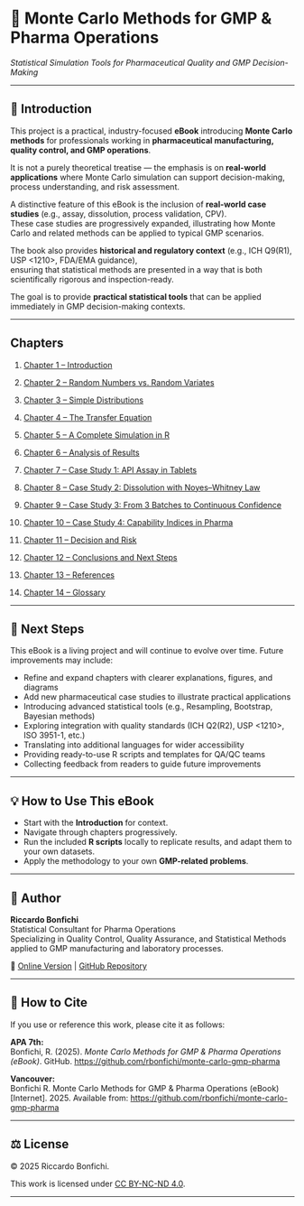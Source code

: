 # 📘 Monte Carlo Methods for GMP & Pharma Operations  
_Statistical Simulation Tools for Pharmaceutical Quality and GMP Decision-Making_

---

## 📖 Introduction
This project is a practical, industry-focused **eBook** introducing **Monte Carlo methods** for professionals working in **pharmaceutical manufacturing, quality control, and GMP operations**.  

It is not a purely theoretical treatise — the emphasis is on **real-world applications** where Monte Carlo simulation can support decision-making, process understanding, and risk assessment.  

A distinctive feature of this eBook is the inclusion of **real-world case studies** (e.g., assay, dissolution, process validation, CPV).  
These case studies are progressively expanded, illustrating how Monte Carlo and related methods can be applied to typical GMP scenarios.  

The book also provides **historical and regulatory context** (e.g., ICH Q9(R1), USP <1210>, FDA/EMA guidance),  
ensuring that statistical methods are presented in a way that is both scientifically rigorous and inspection-ready.  

The goal is to provide **practical statistical tools** that can be applied immediately in GMP decision-making contexts.

---

## Chapters

1. [Chapter 1 – Introduction](chapters/chapter01_intro.md)

2. [Chapter 2 – Random Numbers vs. Random Variates](chapters/chapter02_random-variates.md)

3. [Chapter 3 – Simple Distributions](chapters/chapter03_distributions.md)

4. [Chapter 4 – The Transfer Equation](chapters/chapter04_transfer-equation.md)

5. [Chapter 5 – A Complete Simulation in R](chapters/chapter05_full-simulation.md)

6. [Chapter 6 – Analysis of Results](chapters/chapter06_analysis.md)

7. [Chapter 7 – Case Study 1: API Assay in Tablets](chapters/chapter07_case-pharma.md)

8. [Chapter 8 – Case Study 2: Dissolution with Noyes–Whitney Law](chapters/chapter08_case-study2.md)

9. [Chapter 9 – Case Study 3: From 3 Batches to Continuous Confidence](chapters/chapter09_case-study3.md)

10. [Chapter 10 – Case Study 4: Capability Indices in Pharma](chapters/chapter10_case-study4.md)

11. [Chapter 11 – Decision and Risk](chapters/chapter11_decision-risk.md)

12. [Chapter 12 – Conclusions and Next Steps](chapters/chapter12_conclusions-nextsteps.md)

13. [Chapter 13 – References](chapters/chapter13_references.md)

14. [Chapter 14 – Glossary](chapters/chapter14_glossary.md)
 

---

## 🚀 Next Steps

This eBook is a living project and will continue to evolve over time.
Future improvements may include:
- Refine and expand chapters with clearer explanations, figures, and diagrams
- Add new pharmaceutical case studies to illustrate practical applications
- Introducing advanced statistical tools (e.g., Resampling, Bootstrap, Bayesian methods)
- Exploring integration with quality standards (ICH Q2(R2), USP <1210>, ISO 3951-1, etc.)
- Translating into additional languages for wider accessibility
- Providing ready-to-use R scripts and templates for QA/QC teams
- Collecting feedback from readers to guide future improvements

---

## 💡 How to Use This eBook
- Start with the **Introduction** for context.  
- Navigate through chapters progressively.  
- Run the included **R scripts** locally to replicate results, and adapt them to your own datasets.  
- Apply the methodology to your own **GMP-related problems**.  

---

## 👤 Author
**Riccardo Bonfichi**  
Statistical Consultant for Pharma Operations  
Specializing in Quality Control, Quality Assurance, and Statistical Methods applied to GMP manufacturing and laboratory processes.  

📌 [Online Version](https://rbonfichi.github.io/monte-carlo-gmp-pharma/) | [GitHub Repository](https://github.com/rbonfichi/monte-carlo-gmp-pharma)

---

## 📖 How to Cite

If you use or reference this work, please cite it as follows:

**APA 7th:**  
Bonfichi, R. (2025). *Monte Carlo Methods for GMP & Pharma Operations (eBook)*. GitHub. https://github.com/rbonfichi/monte-carlo-gmp-pharma  

**Vancouver:**  
Bonfichi R. Monte Carlo Methods for GMP & Pharma Operations (eBook) [Internet]. 2025. Available from: https://github.com/rbonfichi/monte-carlo-gmp-pharma  

---

## ⚖️ License
© 2025 Riccardo Bonfichi.  

This work is licensed under [CC BY-NC-ND 4.0](https://creativecommons.org/licenses/by-nc-nd/4.0/).

---

